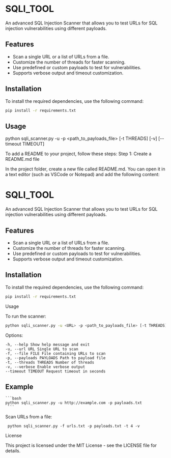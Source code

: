 # SQLI_TOOL

An advanced SQL Injection Scanner that allows you to test URLs for SQL injection vulnerabilities using different payloads.

## Features
- Scan a single URL or a list of URLs from a file.
- Customize the number of threads for faster scanning.
- Use predefined or custom payloads to test for vulnerabilities.
- Supports verbose output and timeout customization.

## Installation

To install the required dependencies, use the following command:

```bash
pip install -r requirements.txt
```

## Usage

python sqli_scanner.py -u <URL> -p <path_to_payloads_file> [-t THREADS] [-v] [--timeout TIMEOUT]


To add a README to your project, follow these steps:
Step 1: Create a README.md file

In the project folder, create a new file called README.md. You can open it in a text editor (such as VSCode or Notepad) and add the following content:

# SQLI_TOOL

An advanced SQL Injection Scanner that allows you to test URLs for SQL injection vulnerabilities using different payloads.

## Features
- Scan a single URL or a list of URLs from a file.
- Customize the number of threads for faster scanning.
- Use predefined or custom payloads to test for vulnerabilities.
- Supports verbose output and timeout customization.

## Installation

To install the required dependencies, use the following command:

```bash
pip install -r requirements.txt
```

Usage

To run the scanner:
```bash
python sqli_scanner.py -u <URL> -p <path_to_payloads_file> [-t THREADS] [-v] [--timeout TIMEOUT]
```
Options:

    -h, --help Show help message and exit
    -u, --url URL Single URL to scan
    -f, --file FILE File containing URLs to scan
    -p, --payloads PAYLOADS Path to payload file
    -t, --threads THREADS Number of threads
    -v, --verbose Enable verbose output
    --timeout TIMEOUT Request timeout in seconds
  ## Example
    ```bash
    python sqli_scanner.py -u http://example.com -p payloads.txt
     ```
   Scan URLs from a file:

     python sqli_scanner.py -f urls.txt -p payloads.txt -t 4 -v

License

This project is licensed under the MIT License - see the LICENSE file for details.

   
